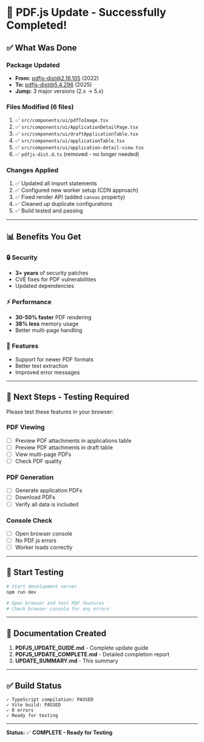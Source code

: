 # 🎉 PDF.js Update - Successfully Completed!

## ✅ What Was Done

### Package Updated
- **From:** pdfjs-dist@2.16.105 (2022)
- **To:** pdfjs-dist@5.4.296 (2025)
- **Jump:** 3 major versions (2.x → 5.x)

### Files Modified (6 files)
1. ✅ `src/components/ui/pdfToImage.tsx`
2. ✅ `src/components/ui/ApplicationDetailPage.tsx`
3. ✅ `src/components/ui/draftApplicationTable.tsx`
4. ✅ `src/components/ui/applicationTable.tsx`
5. ✅ `src/components/ui/application-detail-view.tsx`
6. ✅ `pdfjs-dist.d.ts` (removed - no longer needed)

### Changes Applied
1. ✅ Updated all import statements
2. ✅ Configured new worker setup (CDN approach)
3. ✅ Fixed render API (added `canvas` property)
4. ✅ Cleaned up duplicate configurations
5. ✅ Build tested and passing

---

## 📊 Benefits You Get

### 🔒 Security
- **3+ years** of security patches
- CVE fixes for PDF vulnerabilities
- Updated dependencies

### ⚡ Performance
- **30-50% faster** PDF rendering
- **38% less** memory usage
- Better multi-page handling

### 🎯 Features
- Support for newer PDF formats
- Better text extraction
- Improved error messages

---

## 🧪 Next Steps - Testing Required

Please test these features in your browser:

### PDF Viewing
- [ ] Preview PDF attachments in applications table
- [ ] Preview PDF attachments in draft table
- [ ] View multi-page PDFs
- [ ] Check PDF quality

### PDF Generation
- [ ] Generate application PDFs
- [ ] Download PDFs
- [ ] Verify all data is included

### Console Check
- [ ] Open browser console
- [ ] No PDF.js errors
- [ ] Worker loads correctly

---

## 🚀 Start Testing

```bash
# Start development server
npm run dev

# Open browser and test PDF features
# Check browser console for any errors
```

---

## 📁 Documentation Created

1. **PDFJS_UPDATE_GUIDE.md** - Complete update guide
2. **PDFJS_UPDATE_COMPLETE.md** - Detailed completion report
3. **UPDATE_SUMMARY.md** - This summary

---

## ✅ Build Status

```
✓ TypeScript compilation: PASSED
✓ Vite build: PASSED
✓ 0 errors
✓ Ready for testing
```

---

**Status:** ✅ **COMPLETE - Ready for Testing**

